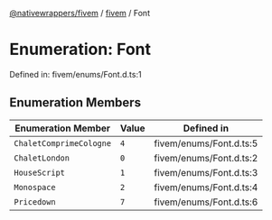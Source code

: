 [@nativewrappers/fivem](../../README.md) / [fivem](../README.md) / Font

# Enumeration: Font

Defined in: fivem/enums/Font.d.ts:1

## Enumeration Members

| Enumeration Member | Value | Defined in |
| ------ | ------ | ------ |
| <a id="chaletcomprimecologne"></a> `ChaletComprimeCologne` | `4` | fivem/enums/Font.d.ts:5 |
| <a id="chaletlondon"></a> `ChaletLondon` | `0` | fivem/enums/Font.d.ts:2 |
| <a id="housescript"></a> `HouseScript` | `1` | fivem/enums/Font.d.ts:3 |
| <a id="monospace"></a> `Monospace` | `2` | fivem/enums/Font.d.ts:4 |
| <a id="pricedown"></a> `Pricedown` | `7` | fivem/enums/Font.d.ts:6 |

